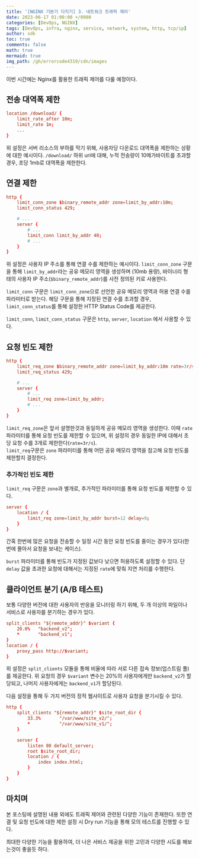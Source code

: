 ```yaml
---
title: '[NGINX 기본기 다지기] 3. 네트워크 트래픽 제어'
date: 2023-06-17 01:00:00 +/0900
categories: [DevOps, NGINX]
tags: [DevOps, infra, nginx, service, network, system, http, tcp/ip]
author: sdk
toc: true
comments: false 
math: true 
mermaid: true 
img_path: /gh/errorcode4319/cdn/images
---
```


이번 시간에는 Nginx를 활용한 트래픽 제어를 다룰 예정이다.

## 전송 대역폭 제한
``` conf
location /download/ {
    limit_rate_after 10m;
    limit_rate 1m;
    ...
}
```
위 설정은 서버 리소스의 부하를 막기 위해, 사용자당 다운로드 대역폭을 제한하는 상황에 대한 예시이다. `/download/` 하위 uri에 대해, 누적 전송량이 10메가바이트를 초과할 경우, 초당 1mb로 대역폭을 제한한다. 

## 연결 제한
``` conf
http {
    limit_conn_zone $binary_remote_addr zone=limit_by_addr:10m;
    limit_conn_status 429;

    # ...
    server {
        # ...
        limit_conn limit_by_addr 40;
        # ...
    }
}
```
위 설정은 사용자 IP 주소를 통해 연결 수를 제한하는 예시이다.
`limit_conn_zone` 구문을 통해 `limit_by_addr`라는 공유 메모리 영역을 생성하며 (10mb 용량), 바이너리 형태의 사용자 IP 주소(`$binary_remote_addr`)를 사전 정의된 키로 사용한다. 

`limit_conn` 구문은 `limit_conn_zone`으로 선언한 공유 메모리 영역과 허용 연결 수를 파라미터로 받는다. 해당 구문을 통해 지정된 연결 수를 초과할 경우, `limit_conn_status`를 통해 설정한 HTTP Status Code를 제공한다. 

`limit_conn`, `limit_conn_status` 구문은 `http`, `server`, `location` 에서 사용할 수 있다. 

## 요청 빈도 제한 
``` conf
http {
    limit_req_zone $binary_remote_addr zone=limit_by_addr:10m rate=3r/s;
    limit_req_status 429;

    # ...
    server {
        # ...
        limit_req zone=limit_by_addr;
        # ...
    }
}
```
`limit_req_zone`은 앞서 설명한것과 동일하게 공유 메모리 영역을 생성한다. 이때 `rate` 파라미터를 통해 요청 빈도를 제한할 수 있으며, 위 설정의 경우 동일한 IP에 대해서 초당 요청 수를 3개로 제한한다(`rate=3r/s`).    
`limit_req`구문은 `zone` 파라미터를 통해 어떤 공유 메모리 영역을 참고해 요청 빈도를 제한할지 결정한다. 

### 추가적인 빈도 제한
`limit_req` 구문은 `zone`과 별개로, 추가적인 파라미터를 통해 요청 빈도를 제한할 수 있다.
``` conf
server {
    location / {
        limit_req zone=limit_by_addr burst=12 delay=9;
    }
}
```
간혹 한번에 많은 요청을 전송할 수 일정 시간 동안 요청 빈도를 줄이는 경우가 있다(한번에 몰아서 요청을 보내는 케이스). 

`burst` 파라미터를 통해 빈도가 지정된 값보다 낮으면 허용하도록 설정할 수 있다. 단 `delay` 값을 초과한 요청에 대해서는 지정된 `rate`에 맞춰 지연 처리를 수행한다.


## 클라이언트 분기 (A/B 테스트)
보통 다양한 버전에 대한 사용자의 반응을 모니터링 하기 위해, 두 개 이상의 파일이나 서비스로 사용자를 분기하는 경우가 있다. 

``` conf 
split_clients "${remote_addr}" $variant {
    20.0%   "backend_v2";
    *       "backend_v1";
}
location / {
    proxy_pass http://$variant;
}
```
위 설정은 `split_clients` 모듈을 통해 비율에 따라 서로 다른 접속 정보(업스트림 풀)를 제공한다.
위 요청의 경우 `$variant` 변수는 20%의 사용자에게만 `backend_v2`가 할당되고, 나머지 사용자에게는 `backend_v1`가 할당된다.

다음 설정을 통해 두 가지 버전의 정적 웹사이트로 사용자 요청을 분기시킬 수 있다.
``` conf
http {
    split_clients "${remote_addr}" $site_root_dir {
        33.3%       "/var/www/site_v2/";
        *           "/var/www/site_v1/";
    }

    server {
        listen 80 default_server;
        root $site_root_dir;
        location / {
            index index.html;
        }
    }
}
```

## 마치며
본 포스팅에 설명된 내용 외에도 트래픽 제어와 관련된 다양한 기능이 존재한다. 
또한 연결 및 요청 빈도에 대한 제한 설정 시 Dry run 기능을 통해 모의 테스트를 진행할 수 있다.

최대한 다양한 기능을 활용하여, 더 나은 서비스 제공을 위한 고민과 다양한 시도를 해보는것이 좋을듯 하다. 